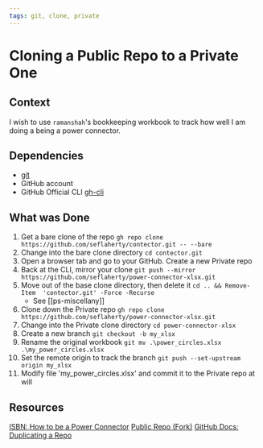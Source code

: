 ```yaml
---
tags: git, clone, private
---
```


# Cloning a Public Repo to a Private One

## Context
I wish to use `ramanshah`'s bookkeeping workbook to track how well I am doing a being a power connector.


## Dependencies
* [git](https://git-scm.com/doc)
* GitHub account
* GitHub Official CLI [gh-cli](https://cli.github.com/manual/)


## What was Done
1. Get a bare clone of the repo `gh repo clone https://github.com/seflaherty/contector.git -- --bare`
2. Change into the bare clone directory `cd contector.git`
3. Open a browser tab and go to your GitHub. Create a new Private repo
4. Back at the CLI, mirror your clone `git push --mirror https://github.com/seflaherty/power-connector-xlsx.git`
5. Move out of the base clone directory, then delete it `cd .. && Remove-Item  'contector.git' -Force -Recurse` 
    * See [[ps-miscellany]]
6. Clone down the Private repo `gh repo clone https://github.com/seflaherty/power-connector-xlsx.git`
7. Change into the Private clone directory `cd power-connector-xlsx`
8. Create a new branch `git checkout -b my_xlsx`
9. Rename the original workbook `git mv .\power_circles.xlsx .\my_power_circles.xlsx`
10. Set the remote origin to track the branch `git push --set-upstream origin my_xlsx`
11. Modify file 'my_power_circles.xlsx' and commit it to the Private repo at will


## Resources
[ISBN: How to be a Power Connector](https://isbnsearch.org/isbn/9780071830737)
[Public Repo (Fork)](https://github.com/seflaherty/contector)
[GitHub Docs: Duplicating a Repo](https://docs.github.com/en/github/creating-cloning-and-archiving-repositories/duplicating-a-repository)